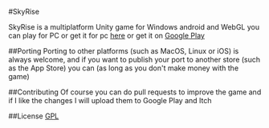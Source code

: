 #SkyRise

SkyRise is a multiplatform Unity game for Windows android and WebGL you can play for PC or get it for pc [here](https://gempuro-games.itch.io/sky-rise) or get it on [Google Play](https://play.google.com/store/apps/details?id=com.GempuroGames.SkyRise)

##Porting
Porting to other platforms (such as MacOS, Linux or iOS) is always welcome, and if you want to publish your port to another store (such as the App Store) you can (as long as you don't make money with the game)

##Contributing
Of course you can do pull requests to improve the game and if I like the changes I will upload them to Google Play and Itch

##License
[GPL](https://www.gnu.org/licenses/licenses.es.html)
